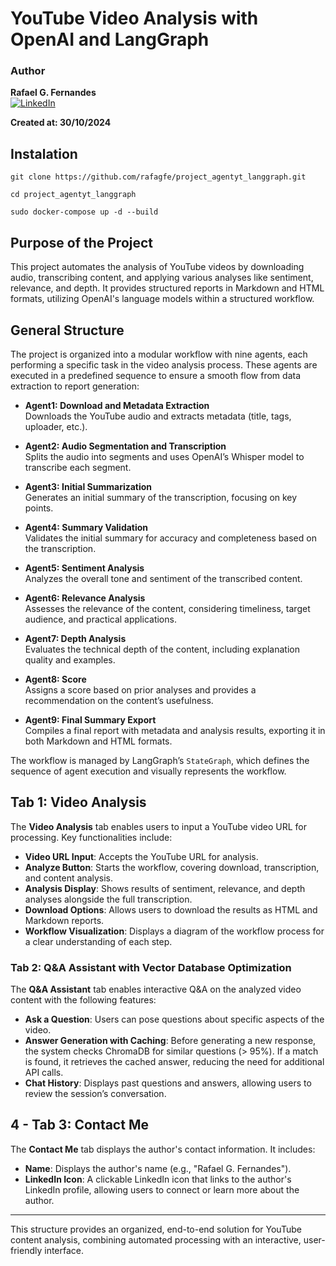 # YouTube Video Analysis with OpenAI and LangGraph

### Author
**Rafael G. Fernandes**  
[![LinkedIn](https://img.shields.io/badge/LinkedIn-0077B5?logo=linkedin&logoColor=white)](https://www.linkedin.com/in/rafael-g-fernandes/)

**Created at: 30/10/2024**

## Instalation
```
git clone https://github.com/rafagfe/project_agentyt_langgraph.git
```
```
cd project_agentyt_langgraph
```
```
sudo docker-compose up -d --build
```

## Purpose of the Project
This project automates the analysis of YouTube videos by downloading audio, transcribing content, and applying various analyses like sentiment, relevance, and depth. It provides structured reports in Markdown and HTML formats, utilizing OpenAI's language models within a structured workflow.

## General Structure
The project is organized into a modular workflow with nine agents, each performing a specific task in the video analysis process. These agents are executed in a predefined sequence to ensure a smooth flow from data extraction to report generation:

- **Agent1: Download and Metadata Extraction**  
  Downloads the YouTube audio and extracts metadata (title, tags, uploader, etc.).

- **Agent2: Audio Segmentation and Transcription**  
  Splits the audio into segments and uses OpenAI’s Whisper model to transcribe each segment.

- **Agent3: Initial Summarization**  
  Generates an initial summary of the transcription, focusing on key points.

- **Agent4: Summary Validation**  
  Validates the initial summary for accuracy and completeness based on the transcription.

- **Agent5: Sentiment Analysis**  
  Analyzes the overall tone and sentiment of the transcribed content.

- **Agent6: Relevance Analysis**  
  Assesses the relevance of the content, considering timeliness, target audience, and practical applications.

- **Agent7: Depth Analysis**  
  Evaluates the technical depth of the content, including explanation quality and examples.

- **Agent8: Score**  
  Assigns a score based on prior analyses and provides a recommendation on the content’s usefulness.

- **Agent9: Final Summary Export**  
  Compiles a final report with metadata and analysis results, exporting it in both Markdown and HTML formats.

The workflow is managed by LangGraph’s `StateGraph`, which defines the sequence of agent execution and visually represents the workflow.

## Tab 1: Video Analysis
The **Video Analysis** tab enables users to input a YouTube video URL for processing. Key functionalities include:
- **Video URL Input**: Accepts the YouTube URL for analysis.
- **Analyze Button**: Starts the workflow, covering download, transcription, and content analysis.
- **Analysis Display**: Shows results of sentiment, relevance, and depth analyses alongside the full transcription.
- **Download Options**: Allows users to download the results as HTML and Markdown reports.
- **Workflow Visualization**: Displays a diagram of the workflow process for a clear understanding of each step.

### Tab 2: Q&A Assistant with Vector Database Optimization
The **Q&A Assistant** tab enables interactive Q&A on the analyzed video content with the following features:
- **Ask a Question**: Users can pose questions about specific aspects of the video.
- **Answer Generation with Caching**: Before generating a new response, the system checks ChromaDB for similar questions (> 95%). If a match is found, it retrieves the cached answer, reducing the need for additional API calls.
- **Chat History**: Displays past questions and answers, allowing users to review the session’s conversation.

## 4 - Tab 3: Contact Me
The **Contact Me** tab displays the author's contact information. It includes:
- **Name**: Displays the author's name (e.g., "Rafael G. Fernandes").
- **LinkedIn Icon**: A clickable LinkedIn icon that links to the author's LinkedIn profile, allowing users to connect or learn more about the author.

---

This structure provides an organized, end-to-end solution for YouTube content analysis, combining automated processing with an interactive, user-friendly interface.
